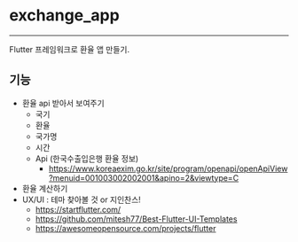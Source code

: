 # exchange_app

---

Flutter 프레임워크로 환율 앱 만들기.

## 기능

- 환율 api 받아서 보여주기
  - 국기
  - 환율
  - 국가명
  - 시간
  - Api (한국수출입은행 환율 정보)
    - https://www.koreaexim.go.kr/site/program/openapi/openApiView?menuid=001003002002001&apino=2&viewtype=C
- 환율 계산하기
- UX/UI : 테마 찾아볼 것 or 지인찬스!
  - https://startflutter.com/
  - https://github.com/mitesh77/Best-Flutter-UI-Templates
  - https://awesomeopensource.com/projects/flutter

